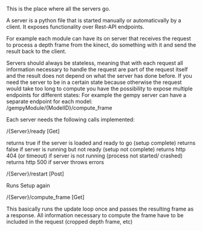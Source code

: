 This is the place where all the servers go.

A server is a python file that is started manually or automaticvally by a client. 
It exposes functionality over Rest-API endpoints. 

For example each module can have its on server that receives the request to process a depth frame from the kinect, do something with it and send the result back to the client. 

Servers should always be stateless, meaning that with each request all information necessary to handle the request are part of the request itself and the result does not depend on what the server has done before.
If you need the server to be in a certain state because otherwise the request would take too long to compute you have the possibility to expose multiple endpoints for different states: 
For example the gempy server can have a separate endpoint for each model: 
/gempyModule/{ModelID}/compute_frame


Each server needs the following calls implemented:

/{Server}/ready [Get]

returns true if the server is loaded and ready to go (setup complete)
returns false if server is running but not ready (setup not complete)
returns http 404 (or timeout) if server is not running (process not started/ crashed)
returns http 500 if server throws errors 

/{Server}/restart [Post]

Runs Setup again

/{Server}/compute_frame [Get]

This basically runs the update loop once and passes the resulting frame as a response.
All information necessary to compute the frame have to be included in the request (cropped depth frame, etc)




